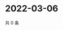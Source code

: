 # 2022-03-06

共 0 条

<!-- BEGIN WEIBO -->
<!-- 最后更新时间 Sun Mar 06 2022 11:01:22 GMT+0800 (China Standard Time) -->

<!-- END WEIBO -->
